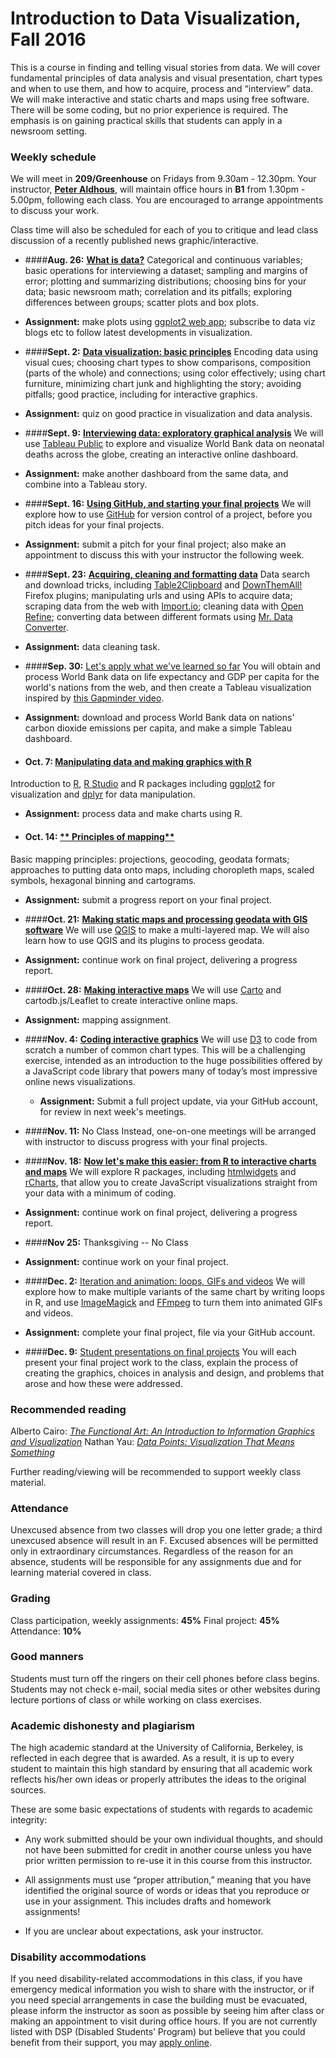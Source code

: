 
# Introduction to Data Visualization, Fall 2016

This is a course in finding and telling visual stories from data. We will cover fundamental principles of data analysis and visual presentation, chart types and when to use them, and how to acquire, process and “interview” data. We will make interactive and static charts and maps using free software. There will be some coding, but no prior experience is required. The emphasis is on gaining practical skills that students can apply in a newsroom setting.

### Weekly schedule

We will meet in **209/Greenhouse** on Fridays from 9.30am - 12.30pm. Your instructor, [**Peter Aldhous**](http://www.peteraldhous.com/), will maintain office hours in **B1** from 1.30pm - 5.00pm, following each class. You are encouraged to arrange appointments to discuss your work.

Class time will also be scheduled for each of you to critique and lead class discussion of a recently published news graphic/interactive.

 - ####**Aug. 26:**	[**What is data?**](week1.html)
Categorical and continuous variables; basic operations for interviewing a dataset; sampling and margins of error; plotting and summarizing distributions; choosing bins for your data; basic newsroom math; correlation and its pitfalls; exploring differences between groups; scatter plots and box plots.

  - **Assignment:** make plots using [ggplot2 web app](http://rweb.stat.ucla.edu/ggplot2/); subscribe to data viz blogs etc to follow latest developments in visualization.

- ####**Sept. 2:** 	[**Data visualization: basic principles**](week2.html)
Encoding data using visual cues; choosing chart types to show comparisons, composition (parts of the whole) and connections; using color effectively; using chart furniture, minimizing chart junk and highlighting the story; avoiding pitfalls; good practice, including for interactive graphics.

 - **Assignment:** quiz on good practice in visualization and data analysis.


- ####**Sept. 9:** [**Interviewing data: exploratory graphical analysis**](week3.html)
We will use [Tableau Public](http://www.tableausoftware.com/public/) to explore and visualize World Bank data on neonatal deaths across the globe, creating an interactive online dashboard.

 - **Assignment:** make another dashboard from the same data, and combine into a Tableau story.


- ####**Sept. 16:** [**Using GitHub, and starting your final projects**](week4.html)
We will explore how to use [GitHub](https://github.com/) for version control of a project, before you pitch ideas for your final projects.

 - **Assignment:** submit a pitch for your final project; also make an appointment to discuss this with your instructor the following week.


- ####**Sept. 23:** [**Acquiring, cleaning and formatting data**](week5.html)
Data search and download tricks, including [Table2Clipboard](https://addons.mozilla.org/en-US/firefox/addon/dafizilla-table2clipboard/) and [DownThemAll!](https://addons.mozilla.org/en-US/firefox/addon/downthemall/) Firefox plugins; manipulating urls and using APIs to acquire data; scraping data from the web with [Import.io](https://www.import.io/); cleaning data with [Open Refine](http://openrefine.org/); converting data between different formats using [Mr. Data Converter](http://shancarter.github.io/mr-data-converter/).

 - **Assignment:** data cleaning task.


- ####**Sep. 30:** [Let's apply what we've learned so far](week6.html)
You will obtain and process World Bank data on life expectancy and GDP per capita for the world's nations from the web, and then create a Tableau visualization inspired by [this Gapminder video](http://www.gapminder.org/videos/200-years-that-changed-the-world-bbc/).

 - **Assignment:** download and process World Bank data on nations' carbon dioxide emissions per capita, and make a simple Tableau dashboard.


- #### **Oct. 7:**	[**Manipulating data and making graphics with R**](week7.html)
Introduction to [R](http://www.r-project.org/), [R Studio](http://www.rstudio.com/) and R packages including [ggplot2](http://ggplot2.org/) for visualization and [dplyr](https://cran.rstudio.com/web/packages/dplyr/vignettes/introduction.html) for data manipulation.

- **Assignment:** process data and make charts using R.


- #### **Oct. 14:** [** Principles of mapping**](week8.html)
Basic mapping principles:  projections, geocoding, geodata formats; approaches to putting data onto maps, including choropleth maps, scaled symbols, hexagonal binning and cartograms.

 - **Assignment:** submit a progress report on your final project.


-  ####**Oct. 21:** [**Making static maps and processing geodata with GIS software**](week9.html)
We will use [QGIS](http://qgis.org/en/site/) to make a multi-layered map. We will also learn how to use QGIS and its plugins to process geodata.

 - **Assignment:** continue work on final project, delivering a progress report.


-  ####**Oct. 28:** [**Making interactive maps**](week10.html)
We will use [Carto](https://carto.com/) and cartodb.js/Leaflet to create interactive online maps.

 - **Assignment:** mapping assignment.


- ####**Nov. 4:** [**Coding interactive graphics**](week11.html)
We will use [D3](http://d3js.org/) to code from scratch a number of common chart types. This will be a challenging exercise, intended as an introduction to the huge possibilities offered by a JavaScript code library that powers many of today’s most impressive online news visualizations.

  -  **Assignment:** Submit a full project update, via your GitHub account, for review in next week's meetings.


- ####**Nov. 11:** No Class
Instead, one-on-one meetings will be arranged with instructor to discuss progress with your final projects.


- ####**Nov. 18:**	[**Now let's make this easier: from R to interactive charts and maps**](week13.html)
We will explore R packages, including [htmlwidgets](http://www.htmlwidgets.org/) and [rCharts](http://rcharts.io/), that allow you to create JavaScript visualizations straight from your data with a minimum of coding.

 -  **Assignment:** continue work on final project, delivering a progress report.


- ####**Nov 25:** Thanksgiving -- No Class

 - **Assignment:** continue work on your final project.



- ####**Dec. 2:** [Iteration and animation: loops, GIFs and videos](week14.html)
We will explore how to make multiple variants of the same chart by writing loops in R, and use [ImageMagick](http://imagemagick.org/script/index.php) and [FFmpeg](http://ffmpeg.org/) to turn them into animated GIFs and videos.

 - **Assignment:** complete your final project, file via your GitHub account.


- ####**Dec. 9:** [Student presentations on final projects](week15.html)
You will each present your final project work to the class, explain the process of creating the graphics, choices in  analysis and design, and problems that arose and how these were addressed.

### Recommended reading

Alberto Cairo: [*The Functional Art: An Introduction to Information Graphics and Visualization*](http://www.amazon.com/The-Functional-Art-introduction-visualization/dp/0321834739/)
Nathan Yau: [*Data Points: Visualization That Means Something*](http://www.amazon.com/Data-Points-Visualization-Means-Something/dp/111846219X)

Further reading/viewing will be recommended to support weekly class material.

### Attendance

Unexcused absence from two classes will drop you one letter grade; a third unexcused absence will result in an F. Excused absences will be permitted only in extraordinary circumstances. Regardless of the reason for an absence, students will be responsible for any assignments due and for learning material covered in class.

### Grading

Class participation, weekly assignments: **45%**
Final project: **45%**
Attendance:	**10%**

### Good manners

Students must turn off the ringers on their cell phones before class begins. Students may not check e-mail, social media sites or other websites during lecture portions of class or while working on class exercises.

### Academic dishonesty and plagiarism

The high academic standard at the University of California, Berkeley, is reflected in each degree that is awarded. As a result, it is up to every student to maintain this high standard by ensuring that all academic work reflects his/her own ideas or properly attributes the ideas to the original sources.

These are some basic expectations of students with regards to academic integrity:

- Any work submitted should be your own individual thoughts, and should not have been submitted for credit in another course unless you have prior written permission to re-use it in this course from this instructor.

- All assignments must use “proper attribution,” meaning that you have identified the original source of words or ideas that you reproduce or use in your assignment. This includes drafts and homework assignments!

- If you are unclear about expectations, ask your instructor.

### Disability accommodations

If you need disability-related accommodations in this class, if you have emergency medical information you wish to share with the instructor, or if you need special arrangements in case the building must be evacuated, please inform the instructor as soon as possible by seeing him after class or making an appointment to visit during office hours. If you are not currently listed with DSP (Disabled Students’ Program) but believe that you could benefit from their support, you may [apply online](http://dsp.berkeley.edu/).




